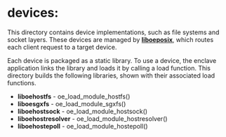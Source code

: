 devices:
========

This directory contains device implementations, such as file systems and
socket layers. These devices are managed by [**liboeposix**](..), which
routes each client request to a target device.

Each device is packaged as a static library. To use a device, the enclave
application links the library and loads it by calling a load function. This
directory builds the following libraries, shown with their associated load
functions.

- **liboehostfs** - oe_load_module_hostfs()
- **liboesgxfs** - oe_load_module_sgxfs()
- **liboehostsock** - oe_load_module_hostsock()
- **liboehostresolver** - oe_load_module_hostresolver()
- **liboehostepoll** - oe_load_module_hostepoll()
